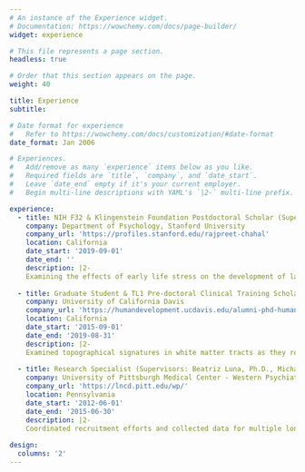```yaml
---
# An instance of the Experience widget.
# Documentation: https://wowchemy.com/docs/page-builder/
widget: experience

# This file represents a page section.
headless: true

# Order that this section appears on the page.
weight: 40

title: Experience
subtitle:

# Date format for experience
#   Refer to https://wowchemy.com/docs/customization/#date-format
date_format: Jan 2006

# Experiences.
#   Add/remove as many `experience` items below as you like.
#   Required fields are `title`, `company`, and `date_start`.
#   Leave `date_end` empty if it's your current employer.
#   Begin multi-line descriptions with YAML's `|2-` multi-line prefix.

experience:
  - title: NIH F32 & Klingenstein Foundation Postdoctoral Scholar (Supervisor: Ian Gotlib, Ph.D.)
    company: Department of Psychology, Stanford University
    company_url: 'https://profiles.stanford.edu/rajpreet-chahal'
    location: California
    date_start: '2019-09-01'
    date_end: ''
    description: |2- 
    Examining the effects of early life stress on the development of large-scale structural and functional brain circuits to understand when and in whom neurobiological alterations arise and confer risk for depression and suicidal ideation. The goal of this research is to guide person-centered approaches to detect vulnerability for and predict the course of depression.
        
  - title: Graduate Student & TL1 Pre-doctoral Clinical Training Scholar (Supervisor: Amanda Guyer, Ph.D.)
    company: University of California Davis
    company_url: 'https://humandevelopment.ucdavis.edu/alumni-phd-human-development'
    location: California
    date_start: '2015-09-01'
    date_end: '2019-08-31'
    description: |2- 
    Examined topographical signatures in white matter tracts as they reflect the history of depressive symptoms in adolescent girls, and patterns of functional connectivity, revealed by neural biotyping, as they forecast future internalizing symptoms in at-risk adolescents.
    
  - title: Research Specialist (Supervisors: Beatriz Luna, Ph.D., Michael Hallquist, Ph.D.)
    company: University of Pittsburgh Medical Center - Western Psychiatric Institute and Clinic
    company_url: 'https://lncd.pitt.edu/wp/'
    location: Pennsylvania
    date_start: '2012-06-01'
    date_end: '2015-06-30'
    description: |2- 
    Coordinated recruitment efforts and collected data for multiple longitudinal studies investigating cognitive development in typically-developing and at-risk children, adolescents, and adults. Tested subjects on behavioral and imaging protocols using eye-tracking, fMRI, MEG, and PET. Examined neural influences on incentive processing and inhibitory control and contributed to a review of literature on cognitive control development.
    
design:
  columns: '2'
---
```

